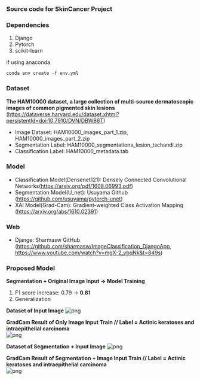 ### Source code for SkinCancer Project

### Dependencies
1. Django
2. Pytorch
3. scikit-learn

if using anaconda
```code
conda env create -f env.yml
```

### Dataset
**The HAM10000 dataset, a large collection of multi-source dermatoscopic images of common pigmented skin lesions** (https://dataverse.harvard.edu/dataset.xhtml?persistentId=doi:10.7910/DVN/DBW86T)
- Image Dataset: HAM10000_images_part_1.zip, HAM10000_images_part_2.zip
- Segmentation Label: HAM10000_segmentations_lesion_tschandl.zip
- Classification Label: HAM10000_metadata.tab

### Model
- Classification Model(Densenet121): Densely Connected Convolutional Networks(https://arxiv.org/pdf/1608.06993.pdf)
- Segmentation Model(U_net): Usuyama Github (https://github.com/usuyama/pytorch-unet)
- XAI Model(Grad-Cam): Gradient-weighted Class Activation Mapping (https://arxiv.org/abs/1610.02391)

### Web
- Djange: Sharmasw GitHub (https://github.com/sharmasw/ImageClassification_DjangoApp, https://www.youtube.com/watch?v=mgX-2_ybqNk&t=849s)

### Proposed Model
**Segmentation + Original Image Input -> Model Training**  
1. F1 score increase: 0.79 -> **0.81**
2. Generalization

**Dataset of Input Image**
<img src="https://raw.githubusercontent.com/wjddyd66/Project/master/image/9.png" alt="png">

**GradCam Result of Only Image Input Train // Label = Actinic keratoses and intraepithelial carcinoma**  
<img src="https://raw.githubusercontent.com/wjddyd66/Project/master/image/10.png" alt="png">

**Dataset of Segmentation + Input Image**
<img src="https://raw.githubusercontent.com/wjddyd66/Project/master/image/11.png" alt="png">

**GradCam Result of Segmentation + Image Input Train  // Label = Actinic keratoses and intraepithelial carcinoma**  
<img src="https://raw.githubusercontent.com/wjddyd66/Project/master/image/12.png" alt="png">
